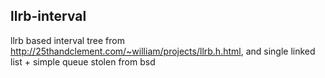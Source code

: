 ## llrb-interval
llrb based interval tree  from <http://25thandclement.com/~william/projects/llrb.h.html>, and single linked list + simple queue stolen from bsd
